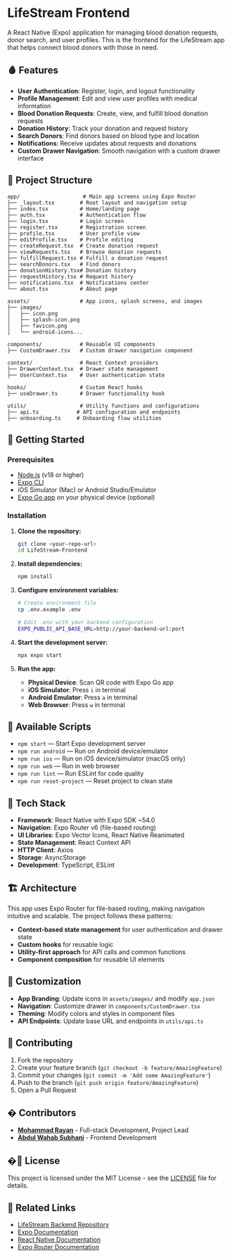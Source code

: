 # LifeStream Frontend

A React Native (Expo) application for managing blood donation requests, donor search, and user profiles. This is the frontend for the LifeStream app that helps connect blood donors with those in need.

## 🩸 Features

- **User Authentication**: Register, login, and logout functionality
- **Profile Management**: Edit and view user profiles with medical information
- **Blood Donation Requests**: Create, view, and fulfill blood donation requests
- **Donation History**: Track your donation and request history
- **Search Donors**: Find donors based on blood type and location
- **Notifications**: Receive updates about requests and donations
- **Custom Drawer Navigation**: Smooth navigation with a custom drawer interface

## 📁 Project Structure

```
app/                    # Main app screens using Expo Router
├── _layout.tsx        # Root layout and navigation setup
├── index.tsx          # Home/landing page
├── auth.tsx           # Authentication flow
├── login.tsx          # Login screen
├── register.tsx       # Registration screen
├── profile.tsx        # User profile view
├── editProfile.tsx    # Profile editing
├── createRequest.tsx  # Create donation request
├── viewRequests.tsx   # Browse donation requests
├── fulfillRequest.tsx # Fulfill a donation request
├── searchDonors.tsx   # Find donors
├── donationHistory.tsx# Donation history
├── requestHistory.tsx # Request history
├── notifications.tsx  # Notifications center
└── about.tsx          # About page

assets/                # App icons, splash screens, and images
├── images/
│   ├── icon.png
│   ├── splash-icon.png
│   ├── favicon.png
│   └── android-icons...

components/            # Reusable UI components
├── CustomDrawer.tsx   # Custom drawer navigation component

context/               # React Context providers
├── DrawerContext.tsx  # Drawer state management
├── UserContext.tsx    # User authentication state

hooks/                 # Custom React hooks
├── useDrawer.ts       # Drawer functionality hook

utils/                 # Utility functions and configurations
├── api.ts            # API configuration and endpoints
├── onboarding.ts     # Onboarding flow utilities
```

## 🚀 Getting Started

### Prerequisites
- [Node.js](https://nodejs.org/) (v18 or higher)
- [Expo CLI](https://docs.expo.dev/get-started/installation/)
- iOS Simulator (Mac) or Android Studio/Emulator
- [Expo Go app](https://expo.dev/client) on your physical device (optional)

### Installation

1. **Clone the repository:**
   ```bash
   git clone <your-repo-url>
   cd LifeStream-Frontend
   ```

2. **Install dependencies:**
   ```bash
   npm install
   ```

3. **Configure environment variables:**
   ```bash
   # Create environment file
   cp .env.example .env
   
   # Edit .env with your backend configuration
   EXPO_PUBLIC_API_BASE_URL=http://your-backend-url:port
   ```

4. **Start the development server:**
   ```bash
   npx expo start
   ```

5. **Run the app:**
   - **Physical Device**: Scan QR code with Expo Go app
   - **iOS Simulator**: Press `i` in terminal
   - **Android Emulator**: Press `a` in terminal
   - **Web Browser**: Press `w` in terminal

## 📱 Available Scripts

- `npm start` — Start Expo development server
- `npm run android` — Run on Android device/emulator
- `npm run ios` — Run on iOS device/simulator (macOS only)
- `npm run web` — Run in web browser
- `npm run lint` — Run ESLint for code quality
- `npm run reset-project` — Reset project to clean state

## 🔧 Tech Stack

- **Framework**: React Native with Expo SDK ~54.0
- **Navigation**: Expo Router v6 (file-based routing)
- **UI Libraries**: Expo Vector Icons, React Native Reanimated
- **State Management**: React Context API
- **HTTP Client**: Axios
- **Storage**: AsyncStorage
- **Development**: TypeScript, ESLint

## 🏗️ Architecture

This app uses Expo Router for file-based routing, making navigation intuitive and scalable. The project follows these patterns:

- **Context-based state management** for user authentication and drawer state
- **Custom hooks** for reusable logic
- **Utility-first approach** for API calls and common functions
- **Component composition** for reusable UI elements

## 🎨 Customization

- **App Branding**: Update icons in `assets/images/` and modify `app.json`
- **Navigation**: Customize drawer in `components/CustomDrawer.tsx`
- **Theming**: Modify colors and styles in component files
- **API Endpoints**: Update base URL and endpoints in `utils/api.ts`

## 🤝 Contributing

1. Fork the repository
2. Create your feature branch (`git checkout -b feature/AmazingFeature`)
3. Commit your changes (`git commit -m 'Add some AmazingFeature'`)
4. Push to the branch (`git push origin feature/AmazingFeature`)
5. Open a Pull Request

## � Contributors

- **[Mohammad Rayan](https://github.com/Mohammad-Rayan)** - Full-stack Development, Project Lead
- **[Abdul Wahab Subhani](https://github.com/Abdul-Wahab-Subhani)** - Frontend Development

## �📄 License

This project is licensed under the MIT License - see the [LICENSE](LICENSE) file for details.

## 🔗 Related Links

- [LifeStream Backend Repository](link-to-backend-repo)
- [Expo Documentation](https://docs.expo.dev/)
- [React Native Documentation](https://reactnative.dev/docs/getting-started)
- [Expo Router Documentation](https://docs.expo.dev/router/introduction/)
